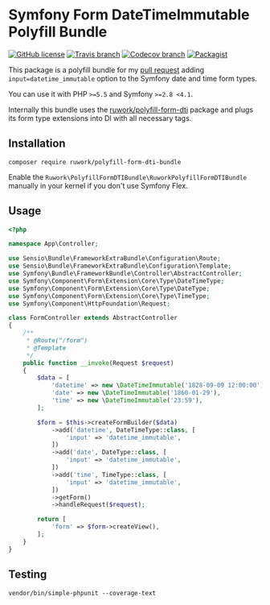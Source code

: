 # Symfony Form DateTimeImmutable Polyfill Bundle

[![GitHub license](https://img.shields.io/github/license/ruvents/ruwork-polyfill-form-dti-bundle.svg?style=flat-square)](https://github.com/ruvents/ruwork-polyfill-form-dti-bundle/blob/master/LICENSE)
[![Travis branch](https://img.shields.io/travis/ruvents/ruwork-polyfill-form-dti-bundle/master.svg?style=flat-square)](https://travis-ci.org/ruvents/ruwork-polyfill-form-dti-bundle)
[![Codecov branch](https://img.shields.io/codecov/c/github/ruvents/ruwork-polyfill-form-dti-bundle/master.svg?style=flat-square)](https://codecov.io/gh/ruvents/ruwork-polyfill-form-dti-bundle)
[![Packagist](https://img.shields.io/packagist/v/ruwork/polyfill-form-dti-bundle.svg?style=flat-square)](https://packagist.org/packages/ruwork/polyfill-form-dti-bundle)

This package is a polyfill bundle for my [pull request](http://symfony.com/blog/new-in-symfony-4-1-added-support-for-immutable-dates-in-forms) adding `input=datetime_immutable` option to the Symfony date and time form types.

You can use it with PHP `>=5.5` and Symfony `>=2.8 <4.1`.

Internally this bundle uses the [ruwork/polyfill-form-dti](https://github.com/ruvents/ruwork-polyfill-form-dti) package and plugs its form type extensions into DI with all necessary tags.

## Installation

```shell
composer require ruwork/polyfill-form-dti-bundle
```

Enable the `Ruwork\PolyfillFormDTIBundle\RuworkPolyfillFormDTIBundle` manually in your kernel if you don't use Symfony Flex.

## Usage

```php
<?php

namespace App\Controller;

use Sensio\Bundle\FrameworkExtraBundle\Configuration\Route;
use Sensio\Bundle\FrameworkExtraBundle\Configuration\Template;
use Symfony\Bundle\FrameworkBundle\Controller\AbstractController;
use Symfony\Component\Form\Extension\Core\Type\DateTimeType;
use Symfony\Component\Form\Extension\Core\Type\DateType;
use Symfony\Component\Form\Extension\Core\Type\TimeType;
use Symfony\Component\HttpFoundation\Request;

class FormController extends AbstractController
{
    /**
     * @Route("/form")
     * @Template
     */
    public function __invoke(Request $request)
    {
        $data = [
            'datetime' => new \DateTimeImmutable('1828-09-09 12:00:00'),
            'date' => new \DateTimeImmutable('1860-01-29'),
            'time' => new \DateTimeImmutable('23:59'),
        ];

        $form = $this->createFormBuilder($data)
            ->add('datetime', DateTimeType::class, [
                'input' => 'datetime_immutable',
            ])
            ->add('date', DateType::class, [
                'input' => 'datetime_immutable',
            ])
            ->add('time', TimeType::class, [
                'input' => 'datetime_immutable',
            ])
            ->getForm()
            ->handleRequest($request);

        return [
            'form' => $form->createView(),
        ];
    }
}
```

## Testing

```shell
vendor/bin/simple-phpunit --coverage-text
```
